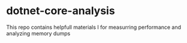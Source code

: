 # dotnet-core-analysis
This repo contains helpfull materials I for measurring performance and analyzing memory dumps
